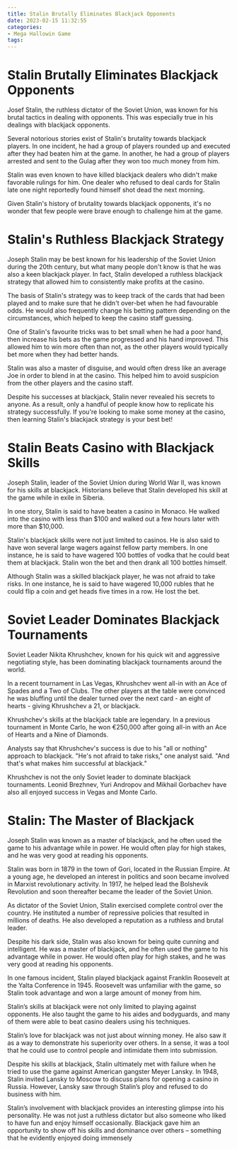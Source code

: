 ```yaml
---
title: Stalin Brutally Eliminates Blackjack Opponents
date: 2023-02-15 11:32:55
categories:
- Mega Hallowin Game
tags:
---
```



#  Stalin Brutally Eliminates Blackjack Opponents

Josef Stalin, the ruthless dictator of the Soviet Union, was known for his brutal tactics in dealing with opponents. This was especially true in his dealings with blackjack opponents.

Several notorious stories exist of Stalin's brutality towards blackjack players. In one incident, he had a group of players rounded up and executed after they had beaten him at the game. In another, he had a group of players arrested and sent to the Gulag after they won too much money from him.

Stalin was even known to have killed blackjack dealers who didn't make favorable rulings for him. One dealer who refused to deal cards for Stalin late one night reportedly found himself shot dead the next morning.

Given Stalin's history of brutality towards blackjack opponents, it's no wonder that few people were brave enough to challenge him at the game.

#  Stalin's Ruthless Blackjack Strategy

Joseph Stalin may be best known for his leadership of the Soviet Union during the 20th century, but what many people don't know is that he was also a keen blackjack player. In fact, Stalin developed a ruthless blackjack strategy that allowed him to consistently make profits at the casino.

The basis of Stalin's strategy was to keep track of the cards that had been played and to make sure that he didn't over-bet when he had favourable odds. He would also frequently change his betting pattern depending on the circumstances, which helped to keep the casino staff guessing.

One of Stalin's favourite tricks was to bet small when he had a poor hand, then increase his bets as the game progressed and his hand improved. This allowed him to win more often than not, as the other players would typically bet more when they had better hands.

Stalin was also a master of disguise, and would often dress like an average Joe in order to blend in at the casino. This helped him to avoid suspicion from the other players and the casino staff.

Despite his successes at blackjack, Stalin never revealed his secrets to anyone. As a result, only a handful of people know how to replicate his strategy successfully. If you're looking to make some money at the casino, then learning Stalin's blackjack strategy is your best bet!

#  Stalin Beats Casino with Blackjack Skills

Joseph Stalin, leader of the Soviet Union during World War II, was known for his skills at blackjack. Historians believe that Stalin developed his skill at the game while in exile in Siberia.

In one story, Stalin is said to have beaten a casino in Monaco. He walked into the casino with less than $100 and walked out a few hours later with more than $10,000.

Stalin's blackjack skills were not just limited to casinos. He is also said to have won several large wagers against fellow party members. In one instance, he is said to have wagered 100 bottles of vodka that he could beat them at blackjack. Stalin won the bet and then drank all 100 bottles himself.

Although Stalin was a skilled blackjack player, he was not afraid to take risks. In one instance, he is said to have wagered 10,000 rubles that he could flip a coin and get heads five times in a row. He lost the bet.

#  Soviet Leader Dominates Blackjack Tournaments

Soviet Leader Nikita Khrushchev, known for his quick wit and aggressive negotiating style, has been dominating blackjack tournaments around the world.

In a recent tournament in Las Vegas, Khrushchev went all-in with an Ace of Spades and a Two of Clubs. The other players at the table were convinced he was bluffing until the dealer turned over the next card - an eight of hearts - giving Khrushchev a 21, or blackjack.

Khrushchev's skills at the blackjack table are legendary. In a previous tournament in Monte Carlo, he won €250,000 after going all-in with an Ace of Hearts and a Nine of Diamonds.

Analysts say that Khrushchev's success is due to his "all or nothing" approach to blackjack. "He's not afraid to take risks," one analyst said. "And that's what makes him successful at blackjack."

Khrushchev is not the only Soviet leader to dominate blackjack tournaments. Leonid Brezhnev, Yuri Andropov and Mikhail Gorbachev have also all enjoyed success in Vegas and Monte Carlo.

#  Stalin: The Master of Blackjack

Joseph Stalin was known as a master of blackjack, and he often used the game to his advantage while in power. He would often play for high stakes, and he was very good at reading his opponents.

Stalin was born in 1879 in the town of Gori, located in the Russian Empire. At a young age, he developed an interest in politics and soon became involved in Marxist revolutionary activity. In 1917, he helped lead the Bolshevik Revolution and soon thereafter became the leader of the Soviet Union.

As dictator of the Soviet Union, Stalin exercised complete control over the country. He instituted a number of repressive policies that resulted in millions of deaths. He also developed a reputation as a ruthless and brutal leader.

Despite his dark side, Stalin was also known for being quite cunning and intelligent. He was a master of blackjack, and he often used the game to his advantage while in power. He would often play for high stakes, and he was very good at reading his opponents.

In one famous incident, Stalin played blackjack against Franklin Roosevelt at the Yalta Conference in 1945. Roosevelt was unfamiliar with the game, so Stalin took advantage and won a large amount of money from him.

Stalin’s skills at blackjack were not only limited to playing against opponents. He also taught the game to his aides and bodyguards, and many of them were able to beat casino dealers using his techniques.

Stalin’s love for blackjack was not just about winning money. He also saw it as a way to demonstrate his superiority over others. In a sense, it was a tool that he could use to control people and intimidate them into submission.

Despite his skills at blackjack, Stalin ultimately met with failure when he tried to use the game against American gangster Meyer Lansky. In 1948, Stalin invited Lansky to Moscow to discuss plans for opening a casino in Russia. However, Lansky saw through Stalin’s ploy and refused to do business with him.

Stalin’s involvement with blackjack provides an interesting glimpse into his personality. He was not just a ruthless dictator but also someone who liked to have fun and enjoy himself occasionally. Blackjack gave him an opportunity to show off his skills and dominance over others – something that he evidently enjoyed doing immensely